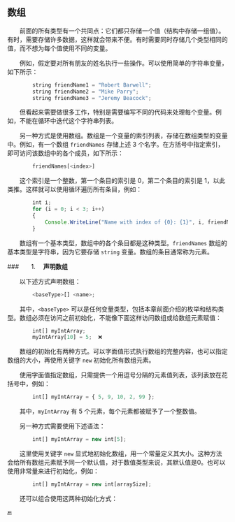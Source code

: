 ## 数组

&emsp;&emsp;前面的所有类型有一个共同点：它们都只存储一个值（结构中存储一组值）。有时，需要存储许多数据，这样就会带来不便。有时需要同时存储几个类型相同的值，而不想为每个值使用不同的变量。

&emsp;&emsp;例如，假定要对所有朋友的姓名执行一些操作。可以使用简单的字符串变量，如下所示：

```javascript
        string friendName1 = "Robert Barwell";
        string friendName2 = "Mike Parry";
        string friendName3 = "Jeremy Beacock";
```


&emsp;&emsp;但看起来需要做很多工作，特别是需要编写不同的代码来处理每个变量。例如，不能在循环中迭代这个字符串列表。

&emsp;&emsp;另一种方式是使用数组。数组是一个变量的索引列表，存储在数组类型的变量中。例如，有一个数组 `friendNames` 存储上述 3 个名字。在方括号中指定索引，即可访问该数组中的各个成员，如下所示：

```javascript
        friendNames[<index>]
```

&emsp;&emsp;这个索引是一个整数，第一个条目的索引是 0，第二个条目的索引是 1，以此类推。这样就可以使用循环遍历所有条目，例如：

```javascript
        int i;
        for (i = 0; i < 3; i++)
        {
            Console.WriteLine("Name with index of {0}: {1}", i, friendNames[i]);
        }
```

&emsp;&emsp;数组有一个基本类型，数组中的各个条目都是这种类型。`friendNames` 数组的基本类型是字符串，因为它要存储 `string` 变量。数组的条目通常称为元素。

###&emsp;&emsp;1. &emsp;**声明数组**

&emsp;&emsp;以下述方式声明数组：

```javascript
        <baseType>[] <name>;
```

&emsp;&emsp;其中，`<baseType>` 可以是任何变量类型，包括本章前面介绍的枚举和结构类型。数组必须在访问之前初始化，不能像下面这样访问数组或给数组元素赋值：

```javascript
        int[] myIntArray;
        myIntArray[10] = 5;  ❌
```

&emsp;&emsp;数组的初始化有两种方式。可以字面值形式执行数组的完整内容，也可以指定数组的大小，再使用关键字 `new` 初始化所有数组元素。

&emsp;&emsp;使用字面值指定数组，只需提供一个用逗号分隔的元素值列表，该列表放在花括号中，例如：

```javascript
        int[] myIntArray = { 5, 9, 10, 2, 99 };
```

&emsp;&emsp;其中，`myIntArray` 有 5 个元素，每个元素都被赋予了一个整数值。

&emsp;&emsp;另一种方式需要使用下述语法：

```javascript
        int[] myIntArray = new int[5];
``` 

&emsp;&emsp;这里使用关键字 `new` 显式地初始化数组，用一个常量定义其大小。这种方法会给所有数组元素赋予同一个默认值，对于数值类型来说，其默认值是0。也可以使用非常量来进行初始化，例如：

```javascript
        int[] myIntArray = new int[arraySize];
```

&emsp;&emsp;还可以组合使用这两种初始化方式：

























🔚